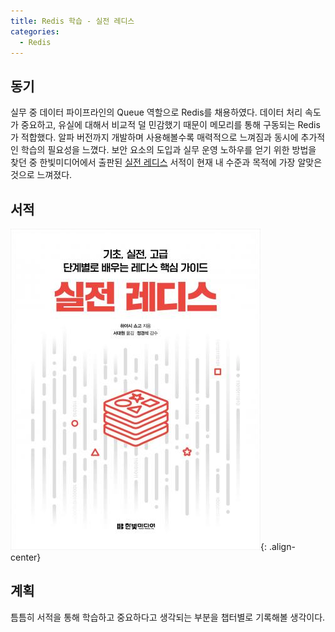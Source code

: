 ```yaml
---
title: Redis 학습 - 실전 레디스
categories:
  - Redis
---
```


## 동기
실무 중 데이터 파이프라인의 Queue 역할으로 Redis를 채용하였다. 데이터 처리 속도가 중요하고, 유실에 대해서 비교적 덜 민감했기 때문이 메모리를
통해 구동되는 Redis가 적합했다. 알파 버전까지 개발하며 사용해볼수록 매력적으로 느껴짐과 동시에 추가적인 학습의 필요성을 느꼈다. 보안 요소의
도입과 실무 운영 노하우를 얻기 위한 방법을 찾던 중 한빛미디어에서 출판된
[실전 레디스](https://hanbit.co.kr/store/books/look.php?p_code=B6215862232) 서적이 현재 내 수준과 목적에 가장 알맞은 것으로 
느껴졌다.

## 서적
![실전 레디스](/assets/images/실전%20레디스.jpg){: .align-center}

## 계획
틈틈히 서적을 통해 학습하고 중요하다고 생각되는 부분을 챕터별로 기록해볼 생각이다.